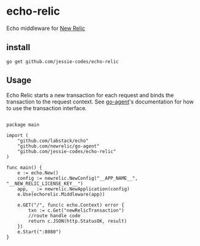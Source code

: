 # echo-relic
Echo middleware for [New Relic](https://newrelic.com/)

## install

`go get github.com/jessie-codes/echo-relic`

## Usage

Echo Relic starts a new transaction for each request and binds the transaction
to the request context. See [go-agent](https://github.com/newrelic/go-agent)'s
documentation for how to use the transaction interface.

```golang

package main

import (
	"github.com/labstack/echo"
	"github.com/newrelic/go-agent"
	"github.com/jessie-codes/echo-relic"
)

func main() {
	e := echo.New()
	config := newrelic.NewConfig("__APP_NAME__", "__NEW_RELIC_LICENSE_KEY__")
	app, _ := newrelic.NewApplication(config)
	e.Use(echorelic.Middleware(app))

	e.GET("/", func(c echo.Context) error {
		txn := c.Get("newRelicTransaction")
		//route handle code
		return c.JSON(http.StatusOK, result)
	})
	e.Start(":8080")
}

```
